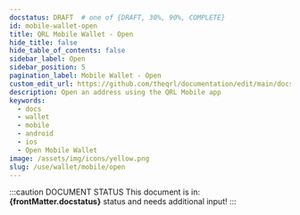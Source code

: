 ```yaml
---
docstatus: DRAFT  # one of {DRAFT, 30%, 90%, COMPLETE}
id: mobile-wallet-open
title: QRL Mobile Wallet - Open
hide_title: false
hide_table_of_contents: false
sidebar_label: Open
sidebar_position: 5
pagination_label: Mobile Wallet - Open
custom_edit_url: https://github.com/theqrl/documentation/edit/main/docs/
description: Open an address using the QRL Mobile app
keywords:
  - docs
  - wallet
  - mobile
  - android
  - ios
  - Open Mobile Wallet
image: /assets/img/icons/yellow.png
slug: /use/wallet/mobile/open
---
```


:::caution DOCUMENT STATUS 
<span>This document is in: <b>{frontMatter.docstatus}</b> status and needs additional input!</span>
:::